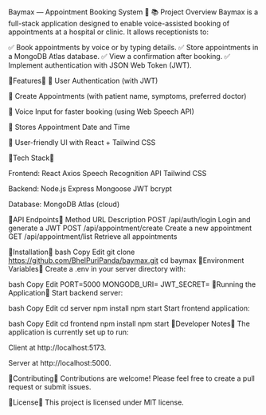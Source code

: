 Baymax — Appointment Booking System 🏥
📚 Project Overview
Baymax is a full-stack application designed to enable voice-assisted booking of appointments at a hospital or clinic.
It allows receptionists to:

✅ Book appointments by voice or by typing details.
✅ Store appointments in a MongoDB Atlas database.
✅ View a confirmation after booking.
✅ Implement authentication with JSON Web Token (JWT).

🔹Features🔹
🔑 User Authentication (with JWT)

🏥 Create Appointments (with patient name, symptoms, preferred doctor)

🦻 Voice Input for faster booking (using Web Speech API)

📅 Stores Appointment Date and Time

🌟 User-friendly UI with React + Tailwind CSS

🔹Tech Stack🔹

Frontend:
React
Axios
Speech Recognition API
Tailwind CSS

Backend:
Node.js
Express
Mongoose
JWT
bcrypt

Database:
MongoDB Atlas (cloud)

🔹API Endpoints🔹
Method	URL	Description
POST	/api/auth/login	Login and generate a JWT
POST	/api/appointment/create	Create a new appointment
GET	/api/appointment/list	Retrieve all appointments

🔹Installation🔹
bash
Copy
Edit
git clone https://github.com/BhelPuriPanda/baymax.git
cd baymax
🔹Environment Variables🔹
Create a .env in your server directory with:

bash
Copy
Edit
PORT=5000
MONGODB_URI=<your-mongodb-atlas-connection-string>
JWT_SECRET=<your-jwt-secret>
🔹Running the Application🔹
Start backend server:

bash
Copy
Edit
cd server
npm install
npm start
Start frontend application:

bash
Copy
Edit
cd frontend
npm install
npm start
🔹Developer Notes🔹
The application is currently set up to run:

Client at http://localhost:5173.

Server at http://localhost:5000.

🔹Contributing🔹
Contributions are welcome!
Please feel free to create a pull request or submit issues.

🔹License🔹
This project is licensed under MIT license.
